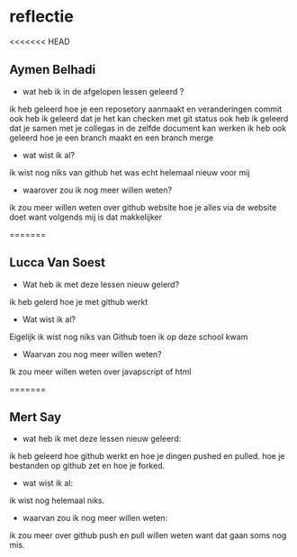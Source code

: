 # reflectie
<<<<<<< HEAD
<h2>Aymen Belhadi</h2>

 *  wat heb ik in de afgelopen lessen geleerd ?
 
 ik heb geleerd hoe  je een reposetory aanmaakt en veranderingen commit ook heb ik geleerd dat je het kan checken met git status ook heb ik geleerd dat je samen met je   collegas in de zelfde document kan werken ik heb ook geleerd hoe je een branch maakt en een branch merge

 * wat wist ik al?

 ik wist nog niks van github het was echt helemaal nieuw voor mij 

 * waarover zou ik nog meer willen weten?

 ik zou meer willen weten over github website hoe je alles via de website doet want volgends mij is dat makkelijker

=======

## Lucca Van Soest

 * Wat heb ik met deze lessen nieuw gelerd?

 ik heb gelerd hoe je met github werkt

 * Wat wist ik al?

 Eigelijk ik wist nog niks van Github toen ik op deze school kwam

 * Waarvan zou nog meer willen weten?

 Ik zou meer willen weten over javapscript of html

=======
<h2>Mert Say</h2>

* wat heb ik met deze lessen nieuw geleerd:

ik heb geleerd hoe github werkt en hoe je dingen pushed en pulled. hoe je bestanden op github zet en hoe je forked.

* wat wist ik al:

ik wist nog helemaal niks.

* waarvan zou ik nog meer willen weten:

ik zou meer over github push en pull willen weten want dat gaan soms nog mis.
